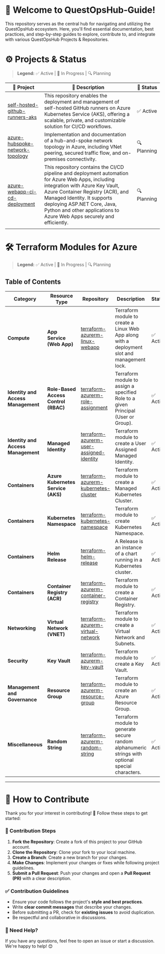 # 🚀 Welcome to **QuestOpsHub-Guide**! 

This repository serves as the central hub for navigating and utilizing the QuestOpsHub ecosystem. Here, you'll find essential documentation, best practices, and step-by-step guides to explore, contribute to, and integrate with various QuestOpsHub Projects & Repositories.

# ⚙️ Projects & Status

> **Legend:** ✅ Active | 🚧 In Progress | 🔍 Planning

| 🔹 **Project**                                                                                    | 📜 **Description**                                                                                                                                                                                                                                                                                              | 🚀 **Status** |
| ------------------------------------------------------------------------------------------------- | --------------------------------------------------------------------------------------------------------------------------------------------------------------------------------------------------------------------------------------------------------------------------------------------------------------- | ------------- |
| [self-hosted-github-runners-aks](https://github.com/QuestOpsHub/self-hosted-github-runners-aks)   | This repository enables the deployment and management of self-hosted GitHub runners on Azure Kubernetes Service (AKS), offering a scalable, private, and customizable solution for CI/CD workflows.                                                                                                             | ✅ Active     |
| [azure-hubspoke-network-topology](https://github.com/QuestOpsHub/azure-hubspoke-network-topology) | Implementation and documentation of a hub-and-spoke network topology in Azure, including VNet peering, secured traffic flow, and on-premises connectivity.                                                                                                                                                      | 🔍 Planning   |
| [azure-webapp-ci-cd-deployment](https://github.com/QuestOpsHub/azure-webapp-ci-cd-deployment)     | This repository contains the CI/CD pipeline and deployment automation for Azure Web Apps, including integration with Azure Key Vault, Azure Container Registry (ACR), and Managed Identity. It supports deploying ASP.NET Core, Java, Python and other applications to Azure Web Apps securely and efficiently. | 🔍 Planning   |
|                                                                                                   |                                                                                                                                                                                                                                                                                                                 |               |

# 🛠️ Terraform Modules for Azure

> **Legend:** ✅ Active | 🚧 In Progress | 🔍 Planning

## Table of Contents

| **Category**                       | **Resource Type**                    | **Repository**                                                                                                      | **Description**                                                                                   | **Status** |
| ---------------------------------- | ------------------------------------ | ------------------------------------------------------------------------------------------------------------------- | ------------------------------------------------------------------------------------------------- | ---------- |
| **Compute**                        | **App Service (Web App)**            | [terraform-azurerm-linux-webapp](https://github.com/QuestOpsHub/terraform-azurerm-linux-webapp)                     | Terraform module to create a Linux Web App along with a deployment slot and management lock.      | ✅ Active  |
| **Identity and Access Management** | **Role-Based Access Control (RBAC)** | [terraform-azurerm-role-assignment](https://github.com/QuestOpsHub/terraform-azurerm-role-assignment)               | Terraform module to assign a specified Role to a given Principal (User or Group).                 | ✅ Active  |
| **Identity and Access Management** | **Managed Identity**                 | [terraform-azurerm-user-assigned-identity](https://github.com/QuestOpsHub/terraform-azurerm-user-assigned-identity) | Terraform module to create a User Assigned Managed Identity.                                      | ✅ Active  |
| **Containers**                     | **Azure Kubernetes Service (AKS)**   | [terraform-azurerm-kubernetes-cluster](https://github.com/QuestOpsHub/terraform-azurerm-kubernetes-cluster)         | Terraform module to create a Managed Kubernetes Cluster.                                          | ✅ Active  |
| **Containers**                     | **Kubernetes Namespace**             | [terraform-kubernetes-namespace](https://github.com/QuestOpsHub/terraform-kubernetes-namespace)                     | Terraform module to create Kubernetes Namespace.                                                  | ✅ Active  |
| **Containers**                     | **Helm Release**                     | [terraform-helm-release](https://github.com/QuestOpsHub/terraform-helm-release)                                     | A Release is an instance of a chart running in a Kubernetes cluster.                              | ✅ Active  |
| **Containers**                     | **Container Registry (ACR)**         | [terraform-azurerm-container-registry](https://github.com/QuestOpsHub/terraform-azurerm-container-registry)         | Terraform module to create a Container Registry.                                                  | ✅ Active  |
| **Networking**                     | **Virtual Network (VNET)**           | [terraform-azurerm-virtual-network](https://github.com/QuestOpsHub/terraform-azurerm-virtual-network)               | Terraform module to create a Virtual Network and Subnets.                                         | ✅ Active  |
| **Security**                       | **Key Vault**                        | [terraform-azurerm-key-vault](https://github.com/QuestOpsHub/terraform-azurerm-key-vault)                           | Terraform module to create a Key Vault.                                                           | ✅ Active  |
| **Management and Governance**      | **Resource Group**                   | [terraform-azurerm-resource-group](https://github.com/QuestOpsHub/terraform-azurerm-resource-group)                 | Terraform module to create an Azure Resource Group.                                               | ✅ Active  |
| **Miscellaneous**                  | **Random String**                    | [terraform-azurerm-random-string](https://github.com/QuestOpsHub/terraform-azurerm-random-string)                   | Terraform module to generate secure random alphanumeric strings with optional special characters. | ✅ Active  |

---
# 🤝 How to Contribute

Thank you for your interest in contributing! 🚀 Follow these steps to get started:

### 📝 Contribution Steps

1. **Fork the Repository**: Create a fork of this project to your GitHub account.
2. **Clone the Repository**: Clone your fork to your local machine.
3. **Create a Branch**: Create a new branch for your changes.
4. **Make Changes**: Implement your changes or fixes while following project guidelines.
5. **Submit a Pull Request**: Push your changes and open a **Pull Request (PR)** with a clear description.

### ✅ Contribution Guidelines

- Ensure your code follows the project's **style and best practices**.
- Write **clear commit messages** that describe your changes.
- Before submitting a PR, check for **existing issues** to avoid duplication.
- Be respectful and collaborative in discussions.

### 📢 Need Help?

If you have any questions, feel free to open an issue or start a discussion. We're happy to help! 😊